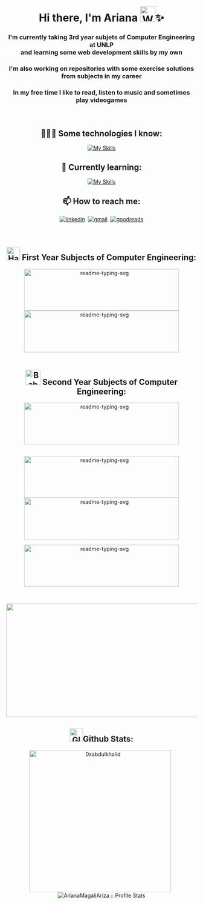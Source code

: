 # <h1 align="center">Hi there, I'm Ariana <img src="https://raw.githubusercontent.com/Tarikul-Islam-Anik/Animated-Fluent-Emojis/master/Emojis/People%20with%20activities/Woman%20Raising%20Hand%20Light%20Skin%20Tone.png" alt="Woman Raising Hand" width="40" height="40" />✨</h1>

 ### <p align="center"> I'm currently taking 3rd year subjets of Computer Engineering at UNLP<br> and learning some web development skills by my own<p> 
 ### <p align="center"> I'm also working on repositories with some exercise solutions from subjects in my career<p>
 ### <p align="center"> In my free time I like to read, listen to music and sometimes play videogames<p><br>
 
<div align="center">
  
## 👩🏻‍💻 Some technologies I know:
[![My Skills](https://skillicons.dev/icons?i=html,css,js,c,java,python,eclipse,vscode,vim,bash,sqlite,linux,git,github,autocad)](https://skillicons.dev)<br>
## 🧠 Currently learning:
[![My Skills](https://skillicons.dev/icons?i=react)](https://skillicons.dev)
<!--## 🐢 Will learn:
[![My Skills](https://skillicons.dev/icons?i=mongodb,django,spring)](https://skillicons.dev)
<img src="https://github.com/devicons/devicon/blob/master/icons/jupyter/jupyter-original-wordmark.svg" width="55" height="55"/>-->

## 📫 How to reach me:
<p>
<a href="https://www.linkedin.com/in/ariana-magali-ariza-632337313/" target="_blank">
  <img src="https://img.shields.io/badge/linkedin-%2300acee.svg?color=405DE6&style=for-the-badge&logo=linkedin&logoColor=white" alt=linkedin style="margin-bottom: 5px"/></a>&nbsp
<a href="mailto:arianamagaliariza@gmail.com" target="_blank">
  <img src="https://img.shields.io/badge/gmail-%2300acee.svg?color=EA4335&style=for-the-badge&logo=gmail&logoColor=white" alt=gmail style="margin-bottom: 5px"/></a>&nbsp
<a href="https://www.goodreads.com/user/show/90541748-ari" target="_blank">
  <img src="https://img.shields.io/badge/Goodreads-F3F1EA?style=for-the-badge&logo=goodreads&logoColor=372213" alt=goodreads style="margin-bottom: 5px"/></a>
</p><br>

## <img src="https://raw.githubusercontent.com/Tarikul-Islam-Anik/Animated-Fluent-Emojis/master/Emojis/Animals/Hatching%20Chick.png" alt="Hatching Chick" width="35" height="35" /> First Year Subjects of Computer Engineering:

  <p align="center"><a href="https://github.com/ArianaMagaliAriza/Programacion-I.git" target="_blank">
    <img height="110" width="410" src="https://github-readme-stats.vercel.app/api/pin/?username=ArianaMagaliAriza&repo=Programacion-I&theme=react&bg_color=00000f&title_color=04CAE6&icon_color=0e7bb9&hide_border=false&border_color=292929&show_icons=true" alt="readme-typing-svg"></a>
     <a href="https://github.com/ArianaMagaliAriza/Programacion-II.git" target="_blank">
    <img height="110" width="410" src="https://github-readme-stats.vercel.app/api/pin/?username=ArianaMagaliAriza&repo=Programacion-II&theme=react&bg_color=00000f&title_color=04CAE6&icon_color=0e7bb9&hide_border=false&border_color=292929&show_icons=false" alt="readme-typing-svg"></a>
   <br><br></p>

## <img src="https://raw.githubusercontent.com/Tarikul-Islam-Anik/Animated-Fluent-Emojis/master/Emojis/Animals/Baby%20Chick.png" alt="Baby Chick" width="40" height="40" /> Second Year Subjects of Computer Engineering:

  <a href="https://github.com/ArianaMagaliAriza/Programacion-III.git" target="_blank">
    <img height="110" width="410" src="https://github-readme-stats.vercel.app/api/pin/?username=ArianaMagaliAriza&repo=Programacion-III&theme=react&bg_color=00000f&title_color=04CAE6&icon_color=0e7bb9&hide_border=false&border_color=292929&show_icons=false" alt="readme-typing-svg"></a><br><br>
    
  <p>
   <a href="https://github.com/ArianaMagaliAriza/CAC.git" target="_blank">
    <img height="110" width="410" src="https://github-readme-stats.vercel.app/api/pin/?username=ArianaMagaliAriza&repo=CAC&theme=react&bg_color=00000f&title_color=ea0101&icon_color=970606&hide_border=false&border_color=292929&show_icons=false" alt="readme-typing-svg"></a>
     <a href="https://github.com/ArianaMagaliAriza/Taller-de-Lenguajes-I.git" target="_blank">
    <img height="110" width="410" src="https://github-readme-stats.vercel.app/api/pin/?username=ArianaMagaliAriza&repo=Taller-de-Lenguajes-I&theme=react&bg_color=00000f&title_color=E139FC&icon_color=9d0f98&hide_border=false&border_color=292929&show_icons=false" alt="readme-typing-svg"></a>
   <br></p>
   
   <p>
   <a href="https://github.com/ArianaMagaliAriza/CSO.git" target="_blank">
    <img height="110" width="410" src="https://github-readme-stats.vercel.app/api/pin/?username=ArianaMagaliAriza&repo=CSO&theme=react&bg_color=00000f&title_color=7ae111&icon_color=7ae111&hide_border=false&border_color=292929&show_icons=false" alt="readme-typing-svg"></a>
    </p>

<!--
 <a href="https://github.com/ArianaMagaliAriza/Taller-de-Lenguajes-II.git" target="_blank">
    <img height="110" width="410" src="https://github-readme-stats.vercel.app/api/pin/?username=ArianaMagaliAriza&repo=Taller-de-Lenguajes-II.git&theme=react&bg_color=00000f&title_color=E139FC&icon_color=9d0f98&hide_border=false&border_color=292929&show_icons=false" alt="readme-typing-svg"></a><br><br>
    

## <img src="https://raw.githubusercontent.com/Tarikul-Islam-Anik/Animated-Fluent-Emojis/master/Emojis/Animals/Rooster.png" alt="Rooster" width="55" height="55" /> Third Year Subjects of Computer Engineering:
-->

<br>
  <p align="center">
  <img src="https://i.pinimg.com/originals/18/83/de/1883de5bfee36b043b973bef00c561e0.gif" height=300 width=650 />
</p>

## <img alt="GIF" src="https://media.giphy.com/media/iY8CRBdQXODJSCERIr/giphy.gif" width="35" />Github Stats:
<p>
 <a href="https://github.com/ArianaMagaliAriza"><img align="center" src="https://github-readme-stats.vercel.app/api/top-langs?username=ArianaMagaliAriza&show_icons=true&locale=en&layout=compact&line_height=20&title_color=7A7ADB&icon_color=2234AE&text_color=D3D3D3&bg_color=0,000000,130F40" width="375"  alt="0xabdulkhalid"/></a> &nbsp
<a height="100px" ><img align="center" src="https://github-readme-stats.vercel.app/api?username=ArianaMagaliAriza&show_icons=true&theme=dark&title_color=7A7ADB&icon_color=2234AE&text_color=D3D3D3&bg_color=0,000000,130F40" alt="ArianaMagaliAriza :: Profile Stats"/></a>
</p>
